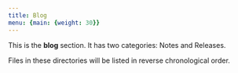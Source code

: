 ```yaml
---
title: Blog
menu: {main: {weight: 30}}
---
```


This is the **blog** section. It has two categories: Notes and Releases.

Files in these directories will be listed in reverse chronological order.
